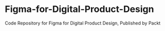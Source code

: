 # Figma-for-Digital-Product-Design
Code Repository for Figma for Digital Product Design, Published by Packt
